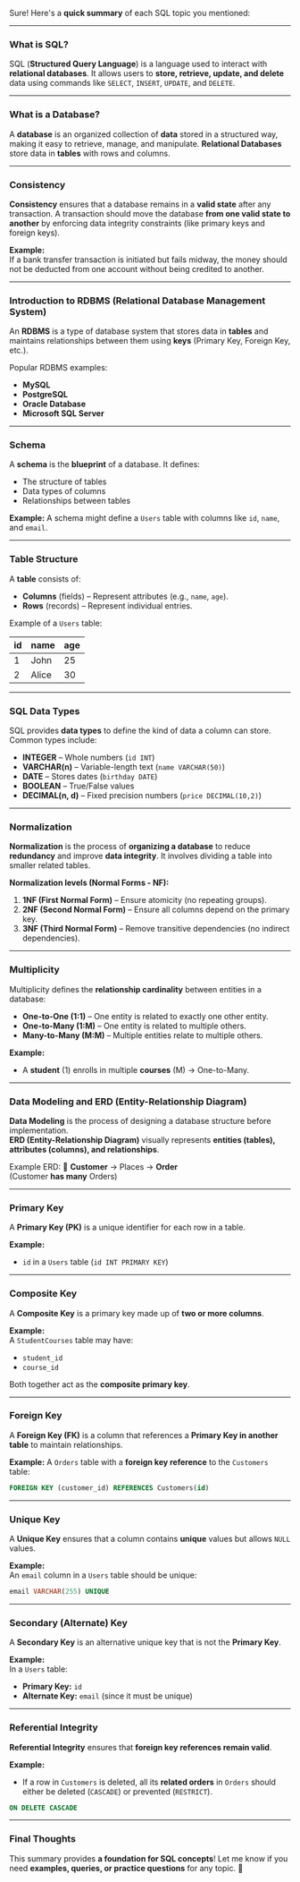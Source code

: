 Sure! Here's a **quick summary** of each SQL topic you mentioned:

---

### **What is SQL?**
SQL (**Structured Query Language**) is a language used to interact with **relational databases**. It allows users to **store, retrieve, update, and delete** data using commands like `SELECT`, `INSERT`, `UPDATE`, and `DELETE`.

---

### **What is a Database?**
A **database** is an organized collection of **data** stored in a structured way, making it easy to retrieve, manage, and manipulate. **Relational Databases** store data in **tables** with rows and columns.

---

### **Consistency**
**Consistency** ensures that a database remains in a **valid state** after any transaction. A transaction should move the database **from one valid state to another** by enforcing data integrity constraints (like primary keys and foreign keys).

**Example:**  
If a bank transfer transaction is initiated but fails midway, the money should not be deducted from one account without being credited to another.

---

### **Introduction to RDBMS (Relational Database Management System)**
An **RDBMS** is a type of database system that stores data in **tables** and maintains relationships between them using **keys** (Primary Key, Foreign Key, etc.).

Popular RDBMS examples:
- **MySQL**
- **PostgreSQL**
- **Oracle Database**
- **Microsoft SQL Server**

---

### **Schema**
A **schema** is the **blueprint** of a database. It defines:
- The structure of tables
- Data types of columns
- Relationships between tables

**Example:** A schema might define a `Users` table with columns like `id`, `name`, and `email`.

---

### **Table Structure**
A **table** consists of:
- **Columns** (fields) – Represent attributes (e.g., `name`, `age`).
- **Rows** (records) – Represent individual entries.
  
Example of a `Users` table:

| id  | name  | age |
|-----|-------|-----|
| 1   | John  | 25  |
| 2   | Alice | 30  |

---

### **SQL Data Types**
SQL provides **data types** to define the kind of data a column can store. Common types include:
- **INTEGER** – Whole numbers (`id INT`)
- **VARCHAR(n)** – Variable-length text (`name VARCHAR(50)`)
- **DATE** – Stores dates (`birthday DATE`)
- **BOOLEAN** – True/False values
- **DECIMAL(n, d)** – Fixed precision numbers (`price DECIMAL(10,2)`)

---

### **Normalization**
**Normalization** is the process of **organizing a database** to reduce **redundancy** and improve **data integrity**. It involves dividing a table into smaller related tables.

**Normalization levels (Normal Forms - NF):**
1. **1NF (First Normal Form)** – Ensure atomicity (no repeating groups).
2. **2NF (Second Normal Form)** – Ensure all columns depend on the primary key.
3. **3NF (Third Normal Form)** – Remove transitive dependencies (no indirect dependencies).

---

### **Multiplicity**
Multiplicity defines the **relationship cardinality** between entities in a database:
- **One-to-One (1:1)** – One entity is related to exactly one other entity.
- **One-to-Many (1:M)** – One entity is related to multiple others.
- **Many-to-Many (M:M)** – Multiple entities relate to multiple others.

**Example:**
- A **student** (1) enrolls in multiple **courses** (M) → One-to-Many.

---

### **Data Modeling and ERD (Entity-Relationship Diagram)**
**Data Modeling** is the process of designing a database structure before implementation.  
**ERD (Entity-Relationship Diagram)** visually represents **entities (tables), attributes (columns), and relationships**.

Example ERD:
📌 **Customer** → Places → **Order**  
(Customer **has many** Orders)

---

### **Primary Key**
A **Primary Key (PK)** is a unique identifier for each row in a table.

**Example:**  
- `id` in a `Users` table (`id INT PRIMARY KEY`)

---

### **Composite Key**
A **Composite Key** is a primary key made up of **two or more columns**.

**Example:**  
A `StudentCourses` table may have:
- `student_id`
- `course_id`

Both together act as the **composite primary key**.

---

### **Foreign Key**
A **Foreign Key (FK)** is a column that references a **Primary Key in another table** to maintain relationships.

**Example:**
A `Orders` table with a **foreign key reference** to the `Customers` table:

```sql
FOREIGN KEY (customer_id) REFERENCES Customers(id)
```

---

### **Unique Key**
A **Unique Key** ensures that a column contains **unique** values but allows `NULL` values.

**Example:**  
An `email` column in a `Users` table should be unique:

```sql
email VARCHAR(255) UNIQUE
```

---

### **Secondary (Alternate) Key**
A **Secondary Key** is an alternative unique key that is not the **Primary Key**.

**Example:**  
In a `Users` table:
- **Primary Key:** `id`
- **Alternate Key:** `email` (since it must be unique)

---

### **Referential Integrity**
**Referential Integrity** ensures that **foreign key references remain valid**.

**Example:**
- If a row in `Customers` is deleted, all its **related orders** in `Orders` should either be deleted (`CASCADE`) or prevented (`RESTRICT`).

```sql
ON DELETE CASCADE
```

---

### **Final Thoughts**
This summary provides **a foundation for SQL concepts**! Let me know if you need **examples, queries, or practice questions** for any topic. 🚀